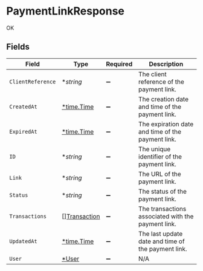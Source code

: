# PaymentLinkResponse

OK


## Fields

| Field                                               | Type                                                | Required                                            | Description                                         |
| --------------------------------------------------- | --------------------------------------------------- | --------------------------------------------------- | --------------------------------------------------- |
| `ClientReference`                                   | **string*                                           | :heavy_minus_sign:                                  | The client reference of the payment link.           |
| `CreatedAt`                                         | [*time.Time](https://pkg.go.dev/time#Time)          | :heavy_minus_sign:                                  | The creation date and time of the payment link.     |
| `ExpiredAt`                                         | [*time.Time](https://pkg.go.dev/time#Time)          | :heavy_minus_sign:                                  | The expiration date and time of the payment link.   |
| `ID`                                                | **string*                                           | :heavy_minus_sign:                                  | The unique identifier of the payment link.          |
| `Link`                                              | **string*                                           | :heavy_minus_sign:                                  | The URL of the payment link.                        |
| `Status`                                            | **string*                                           | :heavy_minus_sign:                                  | The status of the payment link.                     |
| `Transactions`                                      | [][Transaction](../../models/shared/transaction.md) | :heavy_minus_sign:                                  | The transactions associated with the payment link.  |
| `UpdatedAt`                                         | [*time.Time](https://pkg.go.dev/time#Time)          | :heavy_minus_sign:                                  | The last update date and time of the payment link.  |
| `User`                                              | [*User](../../models/shared/user.md)                | :heavy_minus_sign:                                  | N/A                                                 |